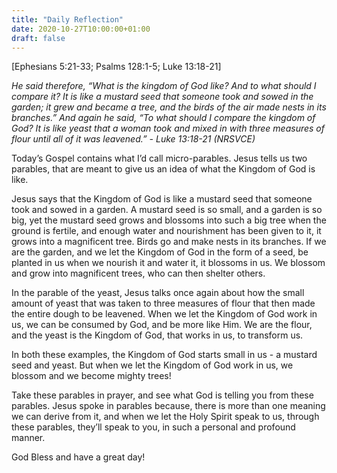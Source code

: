 ```yaml
---
title: "Daily Reflection"
date: 2020-10-27T10:00:00+01:00
draft: false
---
```


[Ephesians 5:21-33; Psalms 128:1-5; Luke 13:18-21]

_He said therefore, “What is the kingdom of God like? And to what should I compare it? It is like a mustard seed that someone took and sowed in the garden; it grew and became a tree, and the birds of the air made nests in its branches.” And again he said, “To what should I compare the kingdom of God? It is like yeast that a woman took and mixed in with three measures of flour until all of it was leavened.” - Luke 13:18-21 (NRSVCE)_

Today’s Gospel contains what I’d call micro-parables. Jesus tells us two parables, that are meant to give us an idea of what the Kingdom of God is like.

Jesus says that the Kingdom of God is like a mustard seed that someone took and sowed in a garden. A mustard seed is so small, and a garden is so big, yet the mustard seed grows and blossoms into such a big tree when the ground is fertile, and enough water and nourishment has been given to it, it grows into a magnificent tree. Birds go and make nests in its branches. If we are the garden, and we let the Kingdom of God in the form of a seed, be planted in us when we nourish it and water it, it blossoms in us. We blossom and grow into magnificent trees, who can then shelter others.

In the parable of the yeast, Jesus talks once again about how the small amount of yeast that was taken to three measures of flour that then made the entire dough to be leavened. When we let the Kingdom of God work in us, we can be consumed by God, and be more like Him. We are the flour, and the yeast is the Kingdom of God, that works in us, to transform us.

In both these examples, the Kingdom of God starts small in us - a mustard seed and yeast. But when we let the Kingdom of God work in us, we blossom and we become mighty trees!

Take these parables in prayer, and see what God is telling you from these parables. Jesus spoke in parables because, there is more than one meaning we can derive from it, and when we let the Holy Spirit speak to us, through these parables, they’ll speak to you, in such a personal and profound manner.

God Bless and have a great day!